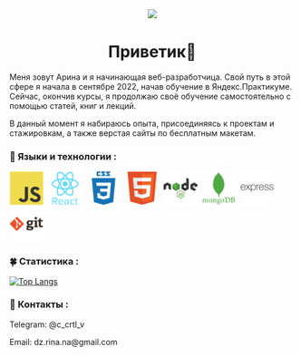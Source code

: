 <div id="header" align="center">
  <img src="https://media.giphy.com/media/v1.Y2lkPTc5MGI3NjExeGNncXh3OGJ5bjg3a2h2cWFpaXA1b3BtMHNyMTR5ZnJxOHYxN2szdyZlcD12MV9pbnRlcm5hbF9naWZfYnlfaWQmY3Q9cw/kJV3yFjaVYtlP0CMOR/giphy.gif" width="200"/>
<h1>Приветик🌱</h1>
</div>
<div align="left">
Меня зовут Арина и я начинающая веб-разработчица. Свой путь в этой сфере я начала в сентябре 2022, начав обучение в Яндекс.Практикуме. Сейчас, окончив курсы, я продолжаю своё обучение самостоятельно с помощью статей, книг и лекций. 
  
В данный момент я набираюсь опыта, присоединяясь к проектам и стажировкам, а также верстая сайты по бесплатным макетам.
</div>


### :sauropod: Языки и технологии :
<div>
  <img src="https://github.com/devicons/devicon/blob/master/icons/javascript/javascript-original.svg" title="JavaScript" alt="JavaScript" width="60" height="60"/>&nbsp;
  <img src="https://github.com/devicons/devicon/blob/master/icons/react/react-original-wordmark.svg" title="React" alt="React" width="60" height="60"/>&nbsp;
  <img src="https://github.com/devicons/devicon/blob/master/icons/css3/css3-plain-wordmark.svg"  title="CSS3" alt="CSS" width="60" height="60"/>&nbsp;
  <img src="https://github.com/devicons/devicon/blob/master/icons/html5/html5-original.svg" title="HTML5" alt="HTML" width="60" height="60"/>&nbsp;
  <img src="https://github.com/devicons/devicon/blob/master/icons/nodejs/nodejs-original-wordmark.svg" title="NodeJS" alt="NodeJS" width="60" height="60"/>&nbsp;
  <img src="https://github.com/devicons/devicon/blob/master/icons/mongodb/mongodb-plain-wordmark.svg" title="MongoDB" alt="MongoDB" width="60" height="60"/>&nbsp;
  <img src="https://github.com/devicons/devicon/blob/master/icons/express/express-original-wordmark.svg" title="Express.js" alt="Express.js" width="60" height="60"/>&nbsp;
  <img src="https://github.com/devicons/devicon/blob/master/icons/git/git-original-wordmark.svg" title="Git" **alt="Git" width="60" height="60"/>&nbsp;
</div>


### :four_leaf_clover: Статистика :
[![Top Langs](https://github-readme-stats.vercel.app/api/top-langs/?username=rina-dz&layout=compact&theme=vision-friendly-dark)](https://github.com/anuraghazra/github-readme-stats)


### :love_letter: Контакты :
<div>
  <p>Telegram: @c_crtl_v</p>
  <p>Email: dz.rina.na@gmail.com</p>
</div>
